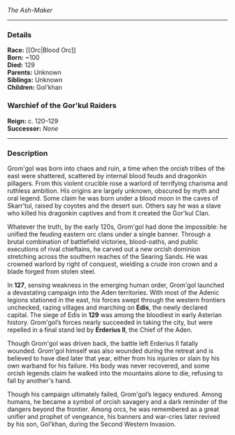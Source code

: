 _The Ash-Maker_

---

### Details  

**Race:** [[Orc|Blood Orc]]  
**Born:** ~100  
**Died:** 129  
**Parents:** Unknown  
**Siblings:** Unknown  
**Children:** Gol'khan  

### Warchief of the Gor'kul Raiders

**Reign:** c. 120–129  
**Successor:** _None_  

---

### Description

Grom'gol was born into chaos and ruin, a time when the orcish tribes of the east were shattered, scattered by internal blood feuds and dragonkin pillagers. From this violent crucible rose a warlord of terrifying charisma and ruthless ambition. His origins are largely unknown, obscured by myth and oral legend. Some claim he was born under a blood moon in the caves of Skarr’tul, raised by coyotes and the desert sun. Others say he was a slave who killed his dragonkin captives and from it created the Gor'kul Clan.

Whatever the truth, by the early 120s, Grom'gol had done the impossible: he unified the feuding eastern orc clans under a single banner. Through a brutal combination of battlefield victories, blood-oaths, and public executions of rival chieftains, he carved out a new orcish dominion stretching across the southern reaches of the Searing Sands. He was crowned warlord by right of conquest, wielding a crude iron crown and a blade forged from stolen steel.

In **127**, sensing weakness in the emerging human order, Grom'gol launched a devastating campaign into the Aden territories. With most of the Adenic legions stationed in the east, his forces swept through the western frontiers unchecked, razing villages and marching on **Edis**, the newly declared capital. The siege of Edis in **129** was among the bloodiest in early Asterian history. Grom'gol’s forces nearly succeeded in taking the city, but were repelled in a final stand led by **Erderius II**, the Chief of the Aden.

Though Grom'gol was driven back, the battle left Erderius II fatally wounded. Grom'gol himself was also wounded during the retreat and is believed to have died later that year, either from his injuries or slain by his own warband for his failure. His body was never recovered, and some orcish legends claim he walked into the mountains alone to die, refusing to fall by another's hand.

Though his campaign ultimately failed, Grom'gol’s legacy endured. Among humans, he became a symbol of orcish savagery and a dark reminder of the dangers beyond the frontier. Among orcs, he was remembered as a great unifier and prophet of vengeance, his banners and war-cries later revived by his son, Gol'khan, during the Second Western Invasion.